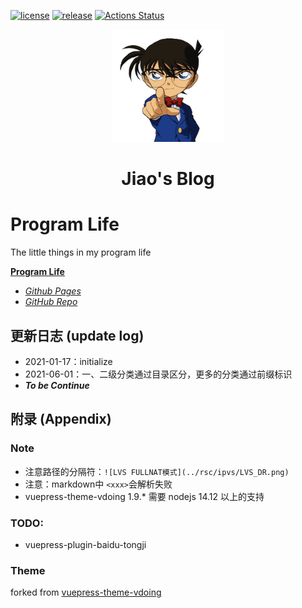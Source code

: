 [![license](https://img.shields.io/github/license/joyous-x/blog.svg)](https://github.com/joyous-x/blog/blob/main/LICENSE)
[![release](https://img.shields.io/github/release/joyous-x/blog.svg)](https://github.com/joyous-x/blog/releases/latest)
[![Actions Status](https://github.com/joyous-x/blog/workflows/CI/badge.svg)](https://github.com/joyous-x/blog/actions)

<p align="center"><a href="https://github.com/joyous-x/" target="_blank" rel="noopener noreferrer"><img width="180" src="https://github.com/joyous-x/blog/blob/main/blog_raw/blog/rsc/cover.png" alt="logo"></a></p>

<h1 align="center">Jiao's Blog</h2>

# Program Life
The little things in my program life

[**Program Life**]()
- [*Github Pages*](https://joyous-x.github.io/blog/)
- [*GitHub Repo*](https://github.com/joyous-x/blog/)

## 更新日志 (update log)
- 2021-01-17：initialize
- 2021-06-01：一、二级分类通过目录区分，更多的分类通过前缀标识
- ***To be Continue***

## 附录 (Appendix)
### Note
- 注意路径的分隔符：``` ![LVS FULLNAT模式](../rsc/ipvs/LVS_DR.png) ```
- 注意：markdown中 ``` <xxx> ```会解析失败
- vuepress-theme-vdoing 1.9.* 需要 nodejs 14.12 以上的支持

### TODO:
- vuepress-plugin-baidu-tongji
### Theme
forked from [vuepress-theme-vdoing](https://github.com/xugaoyi/vuepress-theme-vdoing)

